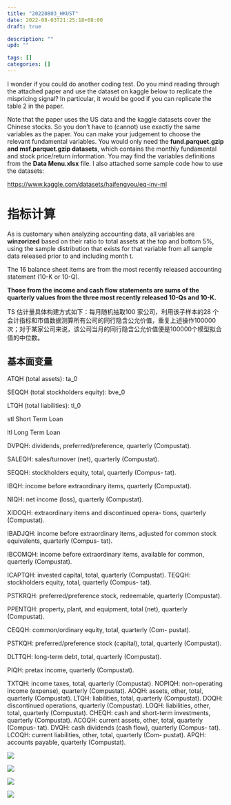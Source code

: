 ```yaml
---
title: "20220803_HKUST"
date: 2022-08-03T21:25:18+08:00
draft: true

description: ""
upd: ""

tags: []
categories: []
---
```


<!--more-->

I wonder if you could do another coding test. Do you mind reading through the attached paper and use the dataset on kaggle below to replicate the mispricing signal?  In particular, it would be good if you can replicate the table 2 in the paper.

Note that the paper uses the US data and the kaggle datasets cover the Chinese stocks. So you don’t have to (cannot) use exactly the same variables as the paper. You can make your judgement to choose the relevant fundamental variables. You would only need the **fund.parquet.gzip and msf.parquet.gzip datasets**, which contains the monthly fundamental and stock price/return information. You may find the variables definitions from the **Data Menu.xlsx** file. I also attached some sample code how to use the datasets:

https://www.kaggle.com/datasets/haifengyou/eq-inv-ml


# 指标计算

As is customary when analyzing accounting data, all variables are **winzorized** based on their ratio to total assets at the top and bottom 5%, using the sample distribution that exists for that variable from all sample data released prior to and including month t.


The 16 balance sheet items are from the most recently released accounting statement (10-K or 10-Q).

**Those from the income and cash flow statements are sums of the quarterly values from the three most recently released 10-Qs and 10-K.**


TS 估计量具体构建方式如下：每月随机抽取100 家公司，利用该子样本的28 个会计指标和市值数据测算所有公司的同行隐含公允价值，重复上述操作100000 次；对于某家公司来说，该公司当月的同行隐含公允价值便是100000个模型拟合值的中位数。

## 基本面变量



ATQH (total assets): ta_0

SEQQH (total stockholders equity): bve_0

LTQH (total liabilities): tl_0

stl	Short Term Loan

ltl	Long Term Loan




DVPQH: dividends, preferred/preference, quarterly (Compustat). 

SALEQH: sales/turnover (net), quarterly (Compustat). 

SEQQH: stockholders equity, total, quarterly (Compus- tat). 

IBQH: income before extraordinary items, quarterly (Compustat). 

NIQH: net income (loss), quarterly (Compustat). 

XIDOQH: extraordinary items and discontinued opera- tions, quarterly (Compustat). 

IBADJQH: income before extraordinary items, adjusted for common stock equivalents, quarterly (Compus- tat). 

IBCOMQH: income before extraordinary items, available for common, quarterly (Compustat). 

ICAPTQH: invested capital, total, quarterly (Compustat). TEQQH: stockholders equity, total, quarterly (Compus- tat). 

PSTKRQH: preferred/preference stock, redeemable, quarterly (Compustat). 

PPENTQH: property, plant, and equipment, total (net), quarterly (Compustat). 

CEQQH: common/ordinary equity, total, quarterly (Com- pustat). 

PSTKQH: preferred/preference stock (capital), total, quarterly (Compustat). 

DLTTQH: long-term debt, total, quarterly (Compustat). 

PIQH: pretax income, quarterly (Compustat). 

TXTQH: income taxes, total, quarterly (Compustat). 
NOPIQH: non-operating income (expense), quarterly (Compustat). 
AOQH: assets, other, total, quarterly (Compustat). 
LTQH: liabilities, total, quarterly (Compustat). 
DOQH: discontinued operations, quarterly (Compustat). 
LOQH: liabilities, other, total, quarterly (Compustat). 
CHEQH: cash and short-term investments, quarterly (Compustat). 
ACOQH: current assets, other, total, quarterly (Compus- tat). 
DVQH: cash dividends (cash flow), quarterly (Compus- tat). 
LCOQH: current liabilities, other, total, quarterly (Com- pustat). 
APQH: accounts payable, quarterly (Compustat).


![](img/20220803_HKUST_2022-08-07-17-01-39.png)

![](img/20220803_HKUST_2022-08-07-17-02-10.png)

![](img/20220803_HKUST_2022-08-07-17-03-03.png)

![](img/20220803_HKUST_2022-08-07-17-10-32.png)
